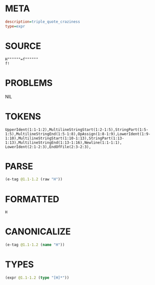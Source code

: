 # META
~~~ini
description=triple_quote_craziness
type=expr
~~~
# SOURCE
~~~roc
H""""""=f""""""
f!
~~~
# PROBLEMS
NIL
# TOKENS
~~~zig
UpperIdent(1:1-1:2),MultilineStringStart(1:2-1:5),StringPart(1:5-1:5),MultilineStringEnd(1:5-1:8),OpAssign(1:8-1:9),LowerIdent(1:9-1:10),MultilineStringStart(1:10-1:13),StringPart(1:13-1:13),MultilineStringEnd(1:13-1:16),Newline(1:1-1:1),
LowerIdent(2:1-2:3),EndOfFile(2:3-2:3),
~~~
# PARSE
~~~clojure
(e-tag @1.1-1.2 (raw "H"))
~~~
# FORMATTED
~~~roc
H
~~~
# CANONICALIZE
~~~clojure
(e-tag @1.1-1.2 (name "H"))
~~~
# TYPES
~~~clojure
(expr @1.1-1.2 (type "[H]*"))
~~~

